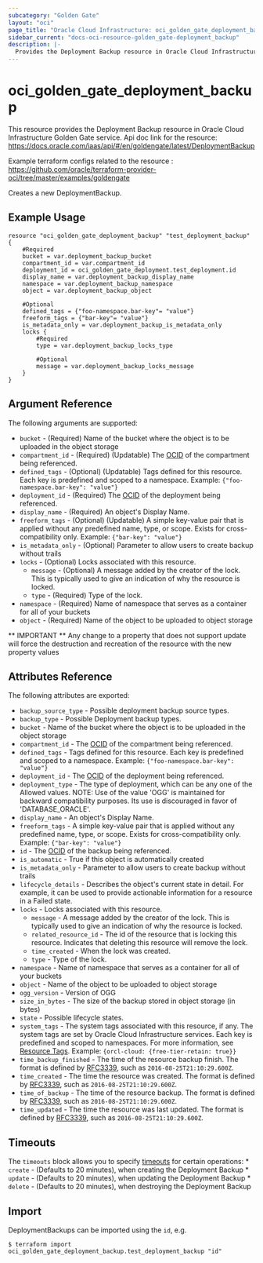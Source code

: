 ```yaml
---
subcategory: "Golden Gate"
layout: "oci"
page_title: "Oracle Cloud Infrastructure: oci_golden_gate_deployment_backup"
sidebar_current: "docs-oci-resource-golden_gate-deployment_backup"
description: |-
  Provides the Deployment Backup resource in Oracle Cloud Infrastructure Golden Gate service
---
```


# oci_golden_gate_deployment_backup
This resource provides the Deployment Backup resource in Oracle Cloud Infrastructure Golden Gate service.
Api doc link for the resource: https://docs.oracle.com/iaas/api/#/en/goldengate/latest/DeploymentBackup

Example terraform configs related to the resource : https://github.com/oracle/terraform-provider-oci/tree/master/examples/goldengate

Creates a new DeploymentBackup.

## Example Usage

```hcl
resource "oci_golden_gate_deployment_backup" "test_deployment_backup" {
	#Required
	bucket = var.deployment_backup_bucket
	compartment_id = var.compartment_id
	deployment_id = oci_golden_gate_deployment.test_deployment.id
	display_name = var.deployment_backup_display_name
	namespace = var.deployment_backup_namespace
	object = var.deployment_backup_object

	#Optional
	defined_tags = {"foo-namespace.bar-key"= "value"}
	freeform_tags = {"bar-key"= "value"}
	is_metadata_only = var.deployment_backup_is_metadata_only
	locks {
		#Required
		type = var.deployment_backup_locks_type

		#Optional
		message = var.deployment_backup_locks_message
	}
}
```

## Argument Reference

The following arguments are supported:

* `bucket` - (Required) Name of the bucket where the object is to be uploaded in the object storage
* `compartment_id` - (Required) (Updatable) The [OCID](https://docs.cloud.oracle.com/iaas/Content/General/Concepts/identifiers.htm) of the compartment being referenced. 
* `defined_tags` - (Optional) (Updatable) Tags defined for this resource. Each key is predefined and scoped to a namespace.  Example: `{"foo-namespace.bar-key": "value"}` 
* `deployment_id` - (Required) The [OCID](https://docs.cloud.oracle.com/iaas/Content/General/Concepts/identifiers.htm) of the deployment being referenced. 
* `display_name` - (Required) An object's Display Name. 
* `freeform_tags` - (Optional) (Updatable) A simple key-value pair that is applied without any predefined name, type, or scope. Exists for cross-compatibility only.  Example: `{"bar-key": "value"}`
* `is_metadata_only` - (Optional) Parameter to allow users to create backup without trails
* `locks` - (Optional) Locks associated with this resource.
	* `message` - (Optional) A message added by the creator of the lock. This is typically used to give an indication of why the resource is locked. 
	* `type` - (Required) Type of the lock.
* `namespace` - (Required) Name of namespace that serves as a container for all of your buckets
* `object` - (Required) Name of the object to be uploaded to object storage


** IMPORTANT **
Any change to a property that does not support update will force the destruction and recreation of the resource with the new property values

## Attributes Reference

The following attributes are exported:

* `backup_source_type` - Possible deployment backup source types. 
* `backup_type` - Possible Deployment backup types. 
* `bucket` - Name of the bucket where the object is to be uploaded in the object storage
* `compartment_id` - The [OCID](https://docs.cloud.oracle.com/iaas/Content/General/Concepts/identifiers.htm) of the compartment being referenced. 
* `defined_tags` - Tags defined for this resource. Each key is predefined and scoped to a namespace.  Example: `{"foo-namespace.bar-key": "value"}` 
* `deployment_id` - The [OCID](https://docs.cloud.oracle.com/iaas/Content/General/Concepts/identifiers.htm) of the deployment being referenced. 
* `deployment_type` - The type of deployment, which can be any one of the Allowed values.  NOTE: Use of the value 'OGG' is maintained for backward compatibility purposes.  Its use is discouraged in favor of 'DATABASE_ORACLE'. 
* `display_name` - An object's Display Name. 
* `freeform_tags` - A simple key-value pair that is applied without any predefined name, type, or scope. Exists for cross-compatibility only.  Example: `{"bar-key": "value"}` 
* `id` - The [OCID](https://docs.cloud.oracle.com/iaas/Content/General/Concepts/identifiers.htm) of the backup being referenced. 
* `is_automatic` - True if this object is automatically created 
* `is_metadata_only` - Parameter to allow users to create backup without trails
* `lifecycle_details` - Describes the object's current state in detail. For example, it can be used to provide actionable information for a resource in a Failed state. 
* `locks` - Locks associated with this resource.
	* `message` - A message added by the creator of the lock. This is typically used to give an indication of why the resource is locked. 
	* `related_resource_id` - The id of the resource that is locking this resource. Indicates that deleting this resource will remove the lock. 
	* `time_created` - When the lock was created.
	* `type` - Type of the lock.
* `namespace` - Name of namespace that serves as a container for all of your buckets
* `object` - Name of the object to be uploaded to object storage
* `ogg_version` - Version of OGG 
* `size_in_bytes` - The size of the backup stored in object storage (in bytes) 
* `state` - Possible lifecycle states. 
* `system_tags` - The system tags associated with this resource, if any. The system tags are set by Oracle Cloud Infrastructure services. Each key is predefined and scoped to namespaces.  For more information, see [Resource Tags](https://docs.cloud.oracle.com/iaas/Content/General/Concepts/resourcetags.htm).  Example: `{orcl-cloud: {free-tier-retain: true}}` 
* `time_backup_finished` - The time of the resource backup finish. The format is defined by [RFC3339](https://tools.ietf.org/html/rfc3339), such as `2016-08-25T21:10:29.600Z`. 
* `time_created` - The time the resource was created. The format is defined by [RFC3339](https://tools.ietf.org/html/rfc3339), such as `2016-08-25T21:10:29.600Z`. 
* `time_of_backup` - The time of the resource backup. The format is defined by [RFC3339](https://tools.ietf.org/html/rfc3339), such as `2016-08-25T21:10:29.600Z`. 
* `time_updated` - The time the resource was last updated. The format is defined by [RFC3339](https://tools.ietf.org/html/rfc3339), such as `2016-08-25T21:10:29.600Z`. 

## Timeouts

The `timeouts` block allows you to specify [timeouts](https://registry.terraform.io/providers/oracle/oci/latest/docs/guides/changing_timeouts) for certain operations:
	* `create` - (Defaults to 20 minutes), when creating the Deployment Backup
	* `update` - (Defaults to 20 minutes), when updating the Deployment Backup
	* `delete` - (Defaults to 20 minutes), when destroying the Deployment Backup


## Import

DeploymentBackups can be imported using the `id`, e.g.

```
$ terraform import oci_golden_gate_deployment_backup.test_deployment_backup "id"
```

